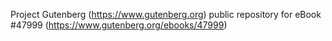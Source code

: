 Project Gutenberg (https://www.gutenberg.org) public repository for eBook #47999 (https://www.gutenberg.org/ebooks/47999)
